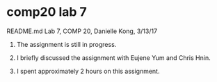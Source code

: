 # comp20 lab 7

README.md Lab 7, COMP 20, Danielle Kong, 3/13/17

1. The assignment is still in progress.

2. I briefly discussed the assignment with Eujene Yum and Chris Hnin.

3. I spent approximately 2 hours on this assignment.